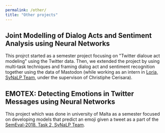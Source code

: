 ```yaml
---
permalink: /other/
title: "Other projects"
---
```


## Joint Modelling of Dialog Acts and Sentiment Analysis using Neural Networks
This projrct started as a semester project focusing on "Twitter dialoue act modeling"  using the Twitter data. Then, we extended the project by using multi‑task techniques and framing dialog act and sentiment recognition together using the data of  Mastodon (while working as an intern in  <a href="https://synalp.gitlabpages.inria.fr/synalp-website/">Loria, SyNaLP Team</a>, under the supervison of Christiphe Cerisara).





## EMOTEX: Detecting Emotions in Twitter Messages using Neural Networks

This project which was done in university of Malta as a semester  focused on developing models that predict an emoji
given a tweet as a part of the  <a href="https://alt.qcri.org/semeval2018/index.php?id=tasks"> SemEval-2018. 
Task 2, SyNaLP Team</a>.








<!--
## Quote
> Only one thing is impossible for God: To find any sense in any copyright law on the planet.
> <cite><a href="http://www.brainyquote.com/quotes/quotes/m/marktwain163473.html">Mark Twain</a></cite>

## Links

Here is an example of links. One is to [TU Dublin][tu-dublin] and another to [Université de Rennes][uni-de-rennes].

[tu-dublin]: https://www.tudublin.ie/
[uni-de-rennes]: https://www.univ-rennes1.fr/
[link-name]: https://put-adress.here/


 ## Code
Jekyll also offers powerful support for code snippets:

```python
def print_hi(name)
  puts "Hi, #{name}"
end
print_hi('Tom')
#=> prints 'Hi, Tom' to STDOUT.
```


## Images

Here is an example of an image

![img](../assets/images/sj.jpg)

## Formula

$$ (a+b)^2 = a^2 + 2ab + b^2 $$a --> 
